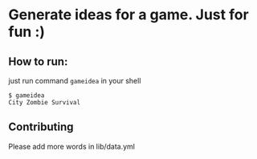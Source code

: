 # Generate ideas for a game. Just for fun :)

## How to run:
just run command `gameidea` in your shell

```shell
$ gameidea
City Zombie Survival
```

## Contributing
Please add more words in lib/data.yml
